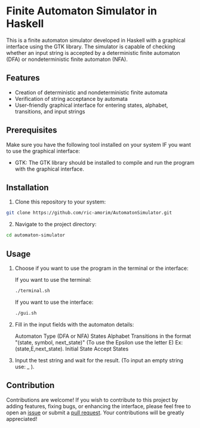 # Finite Automaton Simulator in Haskell

This is a finite automaton simulator developed in Haskell with a graphical interface using the GTK library. The simulator is capable of checking whether an input string is accepted by a deterministic finite automaton (DFA) or nondeterministic finite automaton (NFA).

## Features

- Creation of deterministic and nondeterministic finite automata
- Verification of string acceptance by automata
- User-friendly graphical interface for entering states, alphabet, transitions, and input strings

## Prerequisites

Make sure you have the following tool installed on your system IF you want to use the graphical interface:

- GTK: The GTK library should be installed to compile and run the program with the graphical interface.

## Installation

1. Clone this repository to your system:

```bash
git clone https://github.com/ric-amorim/AutomatonSimulator.git
```

2. Navigate to the project directory:

```bash 
cd automaton-simulator
```

## Usage

1. Choose if you want to use the program in the terminal or the interface:

    If you want to use the terminal:
    ```bash 
    ./terminal.sh 
    ```
    
    If you want to use the interface:
    ```bash 
    ./gui.sh
    ```

2. Fill in the input fields with the automaton details:

    Automaton Type (DFA or NFA)
    States
    Alphabet
    Transitions in the format "(state, symbol, next_state)"  (To use the Epsilon use the letter E) Ex: (state,E,next_state).
    Initial State
    Accept States

3. Input the test string and wait for the result.  (To input an empty string use: _ ).


## Contribution

Contributions are welcome! If you wish to contribute to this project by adding features, fixing bugs, or enhancing the interface, please feel free to open an [issue](https://github.com/ric-amorim/AutomatonSimulator/issues) or submit a [pull request](https://github.com/ric-amorim/AutomatonSimulator/pulls). Your contributions will be greatly appreciated!

